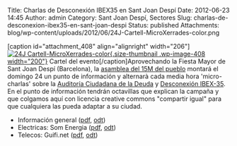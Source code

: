 Title: Charlas de Desconexión IBEX35 en Sant Joan Despí
Date: 2012-06-23 14:45
Author: admin
Category: Sant Joan Despí, Sectores
Slug: charlas-de-desconexion-ibex35-en-sant-joan-despi
Status: published
Attachments: blog/wp-content/uploads/2012/06/24J-Cartell-MicroXerrades-color.png

\[caption id="attachment\_408" align="alignright" width="206"\][![]({static}blog/wp-content/uploads/2012/06/24J-Cartell-MicroXerrades-color.png "24J Cartell-MicroXerrades-color"){.size-thumbnail .wp-image-408 width="200"}](http://desconexionibex35.org/blog/2012/06/23/charlas-de-desconexion-ibex35-en-sant-joan-despi/24j-cartell-microxerrades-color/) Cartel del evento\[/caption\]Aprovechando la Fiesta Mayor de Sant Joan Despí (Barcelona), la [asamblea del 15M del pueblo](http://acampadadespi.org) montará el domingo 24 un punto de información y alternarà cada media hora 'micro-charlas' sobre la [Auditoría Ciudadana de la Deuda](http://auditoria15m.org) y [Desconexión IBEX-35](http://desconexionibex35.org). En el punto de información tendrán octavillas que explican la campaña y que colgamos aquí con licencia creative commons "compartir igual" para que cualquiera las pueda adaptar a su ciudad.

-   Información general ([pdf](http://desconexionibex35.org/desconexionibex35-octaveta-general.pdf), [odt](http://desconexionibex35.org/desconexionibex35-octaveta-general.odf))
-   Electricas: Som Energia ([pdf](http://desconexionibex35.org/desconexionibex35-octaveta-somenergia.pdf), [odt](http://desconexionibex35.org/desconexionibex35-octaveta-somenergia.odf))
-   Telecos: Guifi.net ([pdf](http://desconexionibex35.org/desconexionibex35-octaveta-guifinet.pdf), [odt](http://desconexionibex35.org/desconexionibex35-octaveta-guifinet.odf))
